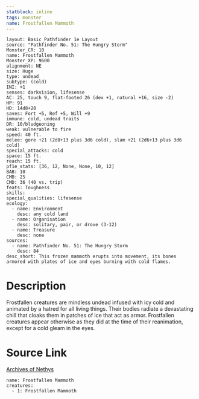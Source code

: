 ```yaml
---
statblock: inline
tags: monster
name: Frostfallen Mammoth
---
```

```statblock
layout: Basic Pathfinder 1e Layout
source: "Pathfinder No. 51: The Hungry Storm"
Monster_CR: 10
name: Frostfallen Mammoth
Monster_XP: 9600
alignment: NE
size: Huge
type: undead
subtype: (cold)
INI: +1
senses: darkvision, lifesense
AC: 25, touch 9, flat-footed 26 (dex +1, natural +16, size -2)
HP: 91
HD: 14d8+28
saves: Fort +5, Ref +5, Will +9
immune: cold, undead traits
DR: 10/bludgeoning
weak: vulnerable to fire
speed: 40 ft.
melee: gore +21 (2d8+13 plus 3d6 cold), slam +21 (2d6+13 plus 3d6 cold)
special_attacks: cold
space: 15 ft.
reach: 15 ft.
pf1e_stats: [36, 12, None, None, 10, 12]
BAB: 10
CMB: 25
CMD: 36 (40 vs. trip)
feats: Toughness
skills: 
special_qualities: lifesense
ecology:
  - name: Environment
    desc: any cold land
  - name: Organisation
    desc: solitary, pair, or drove (3-12)
  - name: Treasure
    desc: none
sources:
  - name: Pathfinder No. 51: The Hungry Storm
    desc: 84
desc_short: This frozen mammoth erupts into movement, its bones armored with plates of ice and eyes burning with cold flames.
```
# Description
Frostfallen creatures are mindless undead infused with icy cold and animated by a hatred for all living things. Their bodies radiate a devastating chill that cloaks them in patches of ice that act as armor. Frostfallen creatures appear otherwise as they did at the time of their reanimation, except for a cold gleam in the eyes.
# Source Link
[Archives of Nethys](https://aonprd.com/MonsterDisplay.aspx?ItemName=Frostfallen%20Mammoth)
```encounter-table
name: Frostfallen Mammoth
creatures:
  - 1: Frostfallen Mammoth
```
